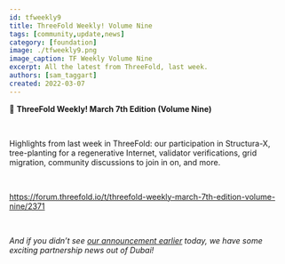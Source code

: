 ```yaml
---
id: tfweekly9
title: ThreeFold Weekly! Volume Nine
tags: [community,update,news]
category: [foundation]
image: ./tfweekly9.png
image_caption: TF Weekly Volume Nine
excerpt: All the latest from ThreeFold, last week.
authors: [sam_taggart]
created: 2022-03-07
---
```


📰 **ThreeFold Weekly! March 7th Edition (Volume Nine)**

<br/>

Highlights from last week in ThreeFold: our participation in Structura-X, tree-planting for a regenerative Internet, validator verifications, grid migration, community discussions to join in on, and more.

<br/>

https://forum.threefold.io/t/threefold-weekly-march-7th-edition-volume-nine/2371

<br/>

*And if you didn’t see [our announcement earlier](https://threefold.io/news/post/paradise_hills/) today, we have some exciting partnership news out of Dubai!*